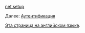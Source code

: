 [net setup](environment/setup/netcore.md ':include :type=markdown')

Далее: [Аутентификация](oauth/3legged/)

[Эта страница на английском языке](https://learnforge.autodesk.io/#/environment/setup/netcore_3legged).
